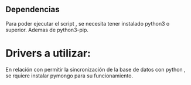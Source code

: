 ## Dependencias

 Para poder ejecutar el script , se necesita tener instalado python3 o superior.
 Ademas de  python3-pip.


# Drivers a utilizar:
En relación con permitir la sincronización de la base de datos con python , se rquiere instalar pymongo para su funcionamiento.
